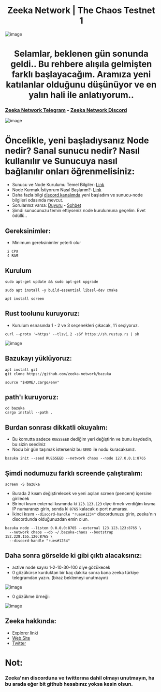 <h1 align="center"> Zeeka Network | The Chaos Testnet 1 </h1>

![image](https://user-images.githubusercontent.com/101149671/196880084-be318e37-979b-4c9e-bb14-5765ddcfc901.png)

<h1 align="center"> Selamlar, beklenen gün sonunda geldi.. Bu rehbere alışıla gelmişten farklı başlayacağım. Aramıza yeni katılanlar olduğunu düşünüyor ve en yalın hali ile anlatıyorum.. </h1>

### [Zeeka Network Telegram](https://t.me/ZeekaNetworkTurkish) - [Zeeka Network Discord](https://discord.gg/jbtvXSP3)

![image](https://user-images.githubusercontent.com/101149671/196889312-d1edc9bc-c0e3-4fd2-a3d1-15167c712dca.png)

# Öncelikle, yeni başladıysanız Node nedir? Sanal sunucu nedir? Nasıl kullanılır ve Sunucuya nasıl bağlanılır onları öğrenmelisiniz:

 * Sunucu ve Node Kurulumu Temel Bilgiler: [Link](https://is.gd/sunucuvenode)
 * Node Kurmak İstiyorum Nasıl Başlarım?: [Link](https://forum.rues.info/index.php?threads/node-kurmak-istiyorum-nasil-baslarim.2384/)
 * Daha fazla bilgi [discord kanalımda](discord.gg/ruescommunity) yeni başladım ve sunucu-node bilgileri odasında mevcut.
 * Sorularınız varsa: [Duyuru](https://t.me/RuesAnnouncement) - [Sohbet](https://t.me/RuesChat)
 * Şimdi sunucunuzu temin ettiyseniz node kurulumuna geçelim. Evet ödüllü..
 
## Gereksinimler:

 * Minimum gereksinimler yeterli olur
```
 2 CPU
 4 RAM
```

## Kurulum
```
sudo apt-get update && sudo apt-get upgrade
```
```
sudo apt install -y build-essential libssl-dev cmake
```
```
apt install screen
```

## Rust toolunu kuruyoruz:

 * Kurulum esnasında 1 - 2 ve 3 seçenekleri çıkacak, 1'i seçiyoruz.

```
curl --proto '=https' --tlsv1.2 -sSf https://sh.rustup.rs | sh
```

![image](https://user-images.githubusercontent.com/101149671/196891892-ef3bb9b4-12f8-44fc-a062-7e008fa6c77a.png)


## Bazukayı yüklüyoruz:
```
apt install git
git clone https://github.com/zeeka-network/bazuka
```
```
source "$HOME/.cargo/env"
```
## path'ı kuruyoruz:
```
cd bazuka
cargo install --path .
```
## Burdan sonrası dikkatli okuyalım:

 * Bu komutta sadece `RUESSEED` dediğim yeri değiştirin ve bunu kaydedin, bu sizin seediniz
 * Nodu bir gün taşımak isterseniz bu `SEED` ile nodu kuracaksınız.

```
bazuka init --seed RUESSEED --network chaos --node 127.0.0.1:8765
```

## Şimdi nodumuzu farklı screende çalıştıralım:

```
screen -S bazuka
```

 * Burada 2 kısım değiştirelecek ve yeni açılan screen (pencere) içersine girilecek
 * Birinci kısım external kısmında ki `123.123.123` diye örnek verdiğim kısma IP numaranızı girin, sonda ki `8765` kalacak o port numarası.
 * İkinci kısım `--discord-handle "rues#1234"` discordunuzu girin, zeeka'nın discordunda olduğunuzdan emin olun.

```
bazuka node --listen 0.0.0.0:8765 --external 123.123.123:8765 \
  --network chaos --db ~/.bazuka-chaos --bootstrap 152.228.155.120:8765 \
  --discord-handle "rues#1234"
```

## Daha sonra görselde ki gibi çıktı alacaksınız:

 * active node sayısı 1-2-10-30-100 diye gözükecek
 * 0 gözükürse kurduktan bir kaç dakika sonra bana zeeka türkiye telegramdan yazın. (biraz beklemeyi unutmayın)

![image](https://user-images.githubusercontent.com/101149671/196894807-5a3b4890-b45c-46eb-9f5b-9c75be02c278.png)

* 0 gözükme örneği:

![image](https://user-images.githubusercontent.com/101149671/196895349-4abe0823-8449-41a1-bd9f-147e90c7fa2f.png)

## Zeeka hakkında:

  * [Explorer linki](http://152.228.155.120:8000/)
  * [Web Site](https://zeeka.network/)
  * [Twitter](https://twitter.com/ZeekaNetwork)

# Not: 

### Zeeka'nın discorduna ve twitterına dahil olmayı unutmayın, ha bu arada eğer bit github hesabınız yoksa kesin olsun.



